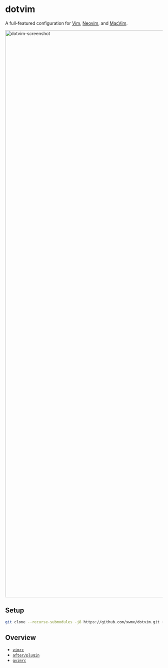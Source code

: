 # dotvim

A full-featured configuration for [Vim](https://www.vim.org/), [Neovim](https://neovim.io), and [MacVim](http://macvim-dev.github.io/macvim/).

<img width="1808" alt="dotvim-screenshot" src="https://user-images.githubusercontent.com/1246/106363117-6c580600-62db-11eb-89ba-1b511c34e6b4.png">

## Setup

```bash
git clone --recurse-submodules -j8 https://github.com/xwmx/dotvim.git ~/.vim
```
## Overview

- [`vimrc`](vimrc)
- [`after/plugin`](after/plugin)
- [`gvimrc`](gvimrc)
